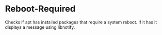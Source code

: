 Reboot-Required
===============

Checks if apt has installed packages that require a system reboot. If it has it displays a message using libnotify.

